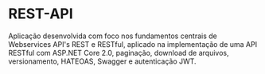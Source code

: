 # REST-API

Aplicação desenvolvida com foco nos fundamentos centrais de Webservices API's REST e RESTful, aplicado na implementação de uma API RESTful com ASP.NET Core 2.0, paginação, download de arquivos, versionamento, HATEOAS, Swagger e autenticação JWT.
